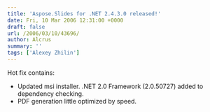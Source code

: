 ```yaml
---
title: 'Aspose.Slides for .NET 2.4.3.0 released!'
date: Fri, 10 Mar 2006 12:31:00 +0000
draft: false
url: /2006/03/10/43696/
author: Alcrus
summary: ''
tags: ['Alexey Zhilin']
---
```


Hot fix contains:  

*   Updated msi installer. .NET 2.0 Framework (2.0.50727) added to dependency checking.
*   PDF generation little optimized by speed.







